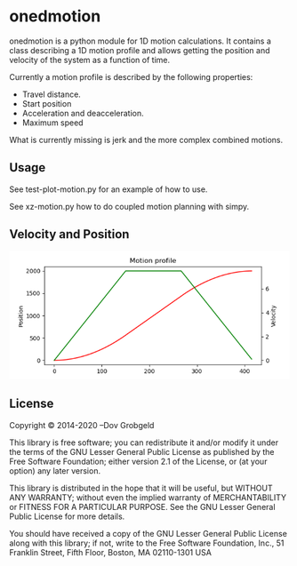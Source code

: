 # onedmotion

onedmotion is a python module for 1D motion calculations. It contains a class  describing a 1D motion profile and allows getting the position and velocity of the system as a function of time.

Currently a motion profile is described by the following properties:

- Travel distance.
- Start position
- Acceleration and deacceleration.
- Maximum speed

What is currently missing is jerk and the more complex combined motions.

## Usage

See test-plot-motion.py for an example of how to use.

See xz-motion.py how to do coupled motion planning with simpy.

## Velocity and Position

![Velocity and Position](travel.png)

## License

Copyright &copy; 2014-2020 &ndash;Dov Grobgeld  

This library is free software; you can redistribute it and/or modify it
under the terms of the GNU Lesser General Public License as published by the
Free Software Foundation; either version 2.1 of the License, or (at your
option) any later version.

This library is distributed in the hope that it will be useful, but WITHOUT
ANY WARRANTY; without even the implied warranty of MERCHANTABILITY or
FITNESS FOR A PARTICULAR PURPOSE.  See the GNU Lesser General Public License
for more details.

You should have received a copy of the GNU Lesser General Public License
along with this library; if not, write to the Free Software Foundation,
Inc., 51 Franklin Street, Fifth Floor, Boston, MA  02110-1301 USA


